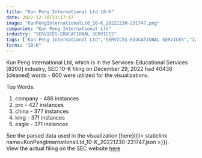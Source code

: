 ```yaml
---
title: "Kun Peng International Ltd 10-K"
date: 2022-12-30T23:17:47
image: "KunPengInternationalLtd_10-K_20221230-231747.png"
companies: "Kun Peng International Ltd"
industry: "SERVICES-EDUCATIONAL SERVICES"
tags: ["Kun Peng International Ltd","SERVICES-EDUCATIONAL SERVICES","12-29-2022","10-K"]
forms: "10-K"
---
```

Kun Peng International Ltd, which is in the Services-Educational Services [8200] industry, SEC 10-K filing on December 29, 2022 had 40438 (cleaned) words - 600 were utilized for the visualizations.

Top Words:
1. company - 486 instances
2. prc - 427 instances
3. china - 377 instances
4. king - 371 instances
5. eagle - 371 instances


See the parsed data used in the visualization [here]({{< staticlink name=KunPengInternationalLtd_10-K_20221230-231747.json >}}).  
View the actual filing on the SEC website [here](https://www.sec.gov/Archives/edgar/data/1502557/0001493152-22-036792.txt)